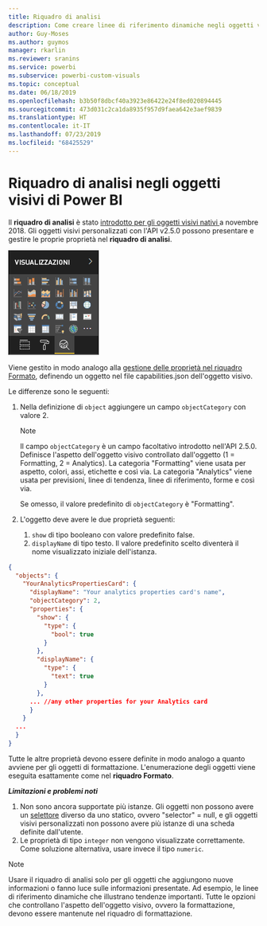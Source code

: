 ```yaml
---
title: Riquadro di analisi
description: Come creare linee di riferimento dinamiche negli oggetti visivi di Power BI
author: Guy-Moses
ms.author: guymos
manager: rkarlin
ms.reviewer: sranins
ms.service: powerbi
ms.subservice: powerbi-custom-visuals
ms.topic: conceptual
ms.date: 06/18/2019
ms.openlocfilehash: b3b50f8dbcf40a3923e86422e24f8ed020894445
ms.sourcegitcommit: 473d031c2ca1da8935f957d9faea642e3aef9839
ms.translationtype: HT
ms.contentlocale: it-IT
ms.lasthandoff: 07/23/2019
ms.locfileid: "68425529"
---
```

# <a name="analytics-pane-in-power-bi-visuals"></a>Riquadro di analisi negli oggetti visivi di Power BI

Il **riquadro di analisi** è stato [introdotto per gli oggetti visivi nativi ](https://docs.microsoft.com/power-bi/desktop-analytics-pane) a novembre 2018.
Gli oggetti visivi personalizzati con l'API v2.5.0 possono presentare e gestire le proprie proprietà nel **riquadro di analisi**.

![Riquadro di analisi](./media/visualization-pane-analytics-tab.png)

Viene gestito in modo analogo alla [gestione delle proprietà nel riquadro Formato](https://docs.microsoft.com/power-bi/developer/custom-visual-develop-tutorial-format-options), definendo un oggetto nel file capabilities.json dell'oggetto visivo. 

Le differenze sono le seguenti:

1. Nella definizione di `object` aggiungere un campo `objectCategory` con valore 2.

    > [!NOTE]
    > Il campo `objectCategory` è un campo facoltativo introdotto nell'API 2.5.0. Definisce l'aspetto dell'oggetto visivo controllato dall'oggetto (1 = Formatting, 2 = Analytics). La categoria "Formatting" viene usata per aspetto, colori, assi, etichette e così via. La categoria "Analytics" viene usata per previsioni, linee di tendenza, linee di riferimento, forme e così via.
    >
    > Se omesso, il valore predefinito di `objectCategory` è "Formatting".

2. L'oggetto deve avere le due proprietà seguenti:
    1. `show` di tipo booleano con valore predefinito false.
    2. `displayName` di tipo testo. Il valore predefinito scelto diventerà il nome visualizzato iniziale dell'istanza.

```json
{
  "objects": {
    "YourAnalyticsPropertiesCard": {
      "displayName": "Your analytics properties card's name",
      "objectCategory": 2,
      "properties": {
        "show": {
          "type": {
            "bool": true
          }
        },
        "displayName": {
          "type": {
            "text": true
          }
        },
      ... //any other properties for your Analytics card
      }
    }
  ...
  }
}
```

Tutte le altre proprietà devono essere definite in modo analogo a quanto avviene per gli oggetti di formattazione. L'enumerazione degli oggetti viene eseguita esattamente come nel **riquadro Formato**.

***Limitazioni e problemi noti***

  1. Non sono ancora supportate più istanze. Gli oggetti non possono avere un [selettore](https://microsoft.github.io/PowerBI-visuals/docs/concepts/objects-and-properties/#selector) diverso da uno statico, ovvero "selector" = null, e gli oggetti visivi personalizzati non possono avere più istanze di una scheda definite dall'utente.
  2. Le proprietà di tipo `integer` non vengono visualizzate correttamente. Come soluzione alternativa, usare invece il tipo `numeric`.

> [!NOTE]
> Usare il riquadro di analisi solo per gli oggetti che aggiungono nuove informazioni o fanno luce sulle informazioni presentate. Ad esempio, le linee di riferimento dinamiche che illustrano tendenze importanti.
> Tutte le opzioni che controllano l'aspetto dell'oggetto visivo, ovvero la formattazione, devono essere mantenute nel riquadro di formattazione.
